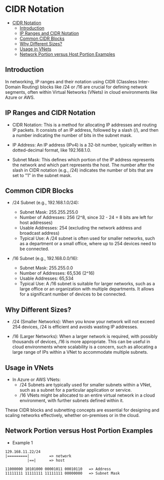 # CIDR Notation

- [CIDR Notation](#cidr-notation)
  - [Introduction](#introduction)
  - [IP Ranges and CIDR Notation](#ip-ranges-and-cidr-notation)
  - [Common CIDR Blocks](#common-cidr-blocks)
  - [Why Different Sizes?](#why-different-sizes)
  - [Usage in VNets](#usage-in-vnets)
  - [Network Portion versus Host Portion Examples](#network-portion-versus-host-portion-examples)

## Introduction

In networking, IP ranges and their notation using CIDR (Classless Inter-Domain Routing) blocks like /24 or /16 are crucial for defining network segments, often within Virtual Networks (VNets) in cloud environments like Azure or AWS.

## IP Ranges and CIDR Notation

- CIDR Notation: This is a method for allocating IP addresses and routing IP packets. It consists of an IP address, followed by a slash (/), and then a number indicating the number of bits in the subnet mask.

- IP Address: An IP address (IPv4) is a 32-bit number, typically written in dotted-decimal format, like 192.168.1.0.

- Subnet Mask: This defines which portion of the IP address represents the network and which part represents the host. The number after the slash in CIDR notation (e.g., /24) indicates the number of bits that are set to "1" in the subnet mask.

## Common CIDR Blocks

- /24 Subnet (e.g., 192.168.1.0/24):
  - Subnet Mask: 255.255.255.0
  - Number of Addresses: 256 (2^8, since 32 - 24 = 8 bits are left for host addresses)
  - Usable Addresses: 254 (excluding the network address and broadcast address)
  - Typical Use: A /24 subnet is often used for smaller networks, such as a department or a small office, where up to 254 devices need to be connected.

- /16 Subnet (e.g., 192.168.0.0/16):
  - Subnet Mask: 255.255.0.0
  - Number of Addresses: 65,536 (2^16)
  - Usable Addresses: 65,534
  - Typical Use: A /16 subnet is suitable for larger networks, such as a large office or an organization with multiple departments. It allows for a significant number of devices to be connected.

## Why Different Sizes?

- /24 (Smaller Networks): When you know your network will not exceed 254 devices, /24 is efficient and avoids wasting IP addresses.

- /16 (Larger Networks): When a larger network is required, with possibly thousands of devices, /16 is more appropriate. This can be useful in cloud environments where scalability is a concern, such as allocating a large range of IPs within a VNet to accommodate multiple subnets.

## Usage in VNets

- In Azure or AWS VNets:
  - /24 Subnets are typically used for smaller subnets within a VNet, such as a subnet for a particular application or service.
  - /16 VNets might be allocated to an entire virtual network in a cloud environment, with further subnets defined within it.

These CIDR blocks and subnetting concepts are essential for designing and scaling networks effectively, whether on-premises or in the cloud.

## Network Portion versus Host Portion Examples

- Example 1

```text
129.168.11.22/24
|=========|         => network
          |==|      => host

11000000 10101000 00001011 00010110   => Address
11111111 11111111 11111111 00000000   => Subnet Mask
```
